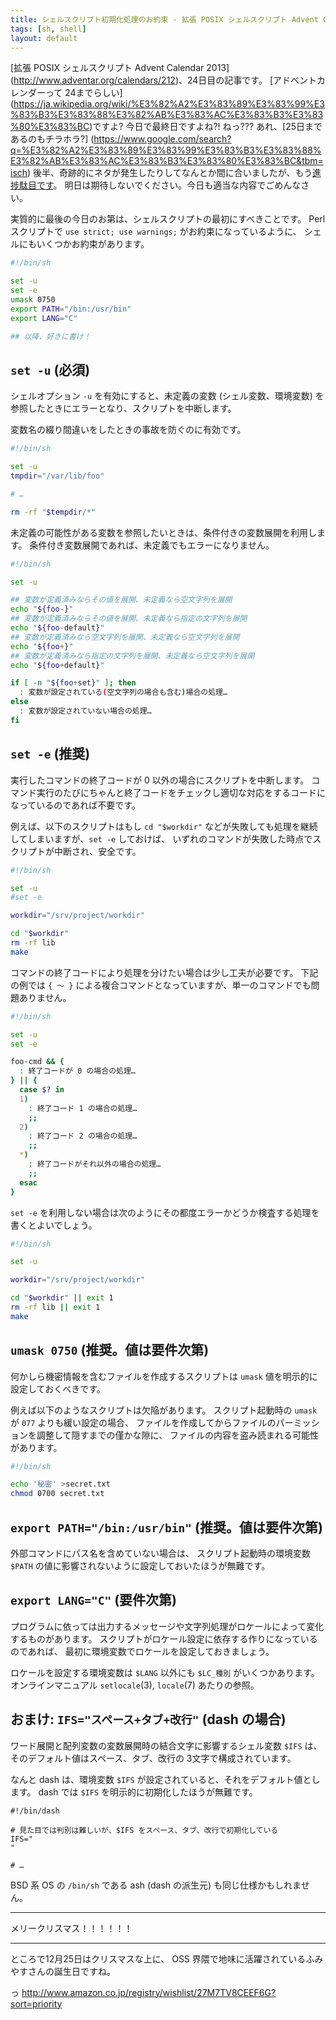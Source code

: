 ```yaml
---
title: シェルスクリプト初期化処理のお約束 - 拡張 POSIX シェルスクリプト Advent Calendar 2013
tags: [sh, shell]
layout: default
---
```


[拡張 POSIX シェルスクリプト Advent Calendar 2013]
(http://www.adventar.org/calendars/212)、24日目の記事です。
[アドベントカレンダーって 24までらしい]
(https://ja.wikipedia.org/wiki/%E3%82%A2%E3%83%89%E3%83%99%E3%83%B3%E3%83%88%E3%82%AB%E3%83%AC%E3%83%B3%E3%83%80%E3%83%BC)ですよ? 今日で最終日ですよね?! ねっ???
あれ、[25日まであるのもチラホラ?]
(https://www.google.com/search?q=%E3%82%A2%E3%83%89%E3%83%99%E3%83%B3%E3%83%88%E3%82%AB%E3%83%AC%E3%83%B3%E3%83%80%E3%83%BC&tbm=isch)
後半、奇跡的にネタが発生したりしてなんとか間に合いましたが、もう[進捗駄目です](https://www.google.com/search?q=%E9%80%B2%E6%8D%97%E3%83%80%E3%83%A1%E3%81%A7%E3%81%99&tbm=isch)。
明日は期待しないでください。今日も適当な内容でごめんなさい。

実質的に最後の今日のお第は、シェルスクリプトの最初にすべきことです。
Perl スクリプトで `use strict; use warnings;` がお約束になっているように、
シェルにもいくつかお約束があります。

``` sh
#!/bin/sh

set -u
set -e
umask 0750
export PATH="/bin:/usr/bin"
export LANG="C"

## 以降、好きに書け！
```

`set -u` (必須)
----------------------------------------------------------------------

シェルオプション `-u` を有効にすると、未定義の変数 (シェル変数、環境変数)
を参照したときにエラーとなり、スクリプトを中断します。

変数名の綴り間違いをしたときの事故を防ぐのに有効です。

``` sh
#!/bin/sh

set -u
tmpdir="/var/lib/foo"

# …

rm -rf "$tempdir/*"
```

未定義の可能性がある変数を参照したいときは、条件付きの変数展開を利用します。
条件付き変数展開であれば、未定義でもエラーになりません。

``` sh
#!/bin/sh

set -u

## 変数が定義済みならその値を展開、未定義なら空文字列を展開
echo "${foo-}"
## 変数が定義済みならその値を展開、未定義なら指定の文字列を展開
echo "${foo-default}"
## 変数が定義済みなら空文字列を展開、未定義なら空文字列を展開
echo "${foo+}"
## 変数が定義済みなら指定の文字列を展開、未定義なら空文字列を展開
echo "${foo+default}"

if [ -n "${foo+set}" ]; then
  : 変数が設定されている(空文字列の場合も含む)場合の処理…
else
  : 変数が設定されていない場合の処理…
fi
```

`set -e` (推奨)
----------------------------------------------------------------------

実行したコマンドの終了コードが 0 以外の場合にスクリプトを中断します。
コマンド実行のたびにちゃんと終了コードをチェックし適切な対応をするコードになっているのであれば不要です。

例えば、以下のスクリプトはもし `cd "$workdir"`
などが失敗しても処理を継続してしまいますが、`set -e` しておけば、
いずれのコマンドが失敗した時点でスクリプトが中断され、安全です。

``` sh
#!/bin/sh

set -u
#set -e

workdir="/srv/project/workdir"

cd "$workdir"
rm -rf lib
make
```

コマンドの終了コードにより処理を分けたい場合は少し工夫が必要です。
下記の例では `{ 〜 }`
による複合コマンドとなっていますが、単一のコマンドでも問題ありません。

``` sh
#!/bin/sh

set -u
set -e

foo-cmd && {
  : 終了コードが 0 の場合の処理…
} || {
  case $? in
  1)
    : 終了コード 1 の場合の処理…
    ;;
  2)
    : 終了コード 2 の場合の処理…
    ;;
  *)
    : 終了コードがそれ以外の場合の処理…
    ;;
  esac
}
```

`set -e` を利用しない場合は次のようにその都度エラーかどうか検査する処理を書くとよいでしょう。

``` sh
#!/bin/sh

set -u

workdir="/srv/project/workdir"

cd "$workdir" || exit 1
rm -rf lib || exit 1
make
```

`umask 0750` (推奨。値は要件次第)
----------------------------------------------------------------------

何かしら機密情報を含むファイルを作成するスクリプトは `umask`
値を明示的に設定しておくべきです。

例えば以下のようなスクリプトは欠陥があります。
スクリプト起動時の `umask` が `077` よりも緩い設定の場合、
ファイルを作成してからファイルのパーミッションを調整して隠すまでの僅かな隙に、
ファイルの内容を盗み読まれる可能性があります。

``` sh
#!/bin/sh

echo '秘密' >secret.txt
chmod 0700 secret.txt
```

`export PATH="/bin:/usr/bin"` (推奨。値は要件次第)
----------------------------------------------------------------------

外部コマンドにパス名を含めていない場合は、
スクリプト起動時の環境変数 `$PATH`
の値に影響されないように設定しておいたほうが無難です。

`export LANG="C"` (要件次第)
----------------------------------------------------------------------

プログラムに依っては出力するメッセージや文字列処理がロケールによって変化するものがあります。
スクリプトがロケール設定に依存する作りになっているのであれば、
最初に環境変数でロケールを設定しておきましょう。

ロケールを設定する環境変数は `$LANG` 以外にも `$LC_種別` がいくつかあります。
オンラインマニュアル `setlocale`(3), `locale`(7) あたりの参照。

おまけ: `IFS="スペース+タブ+改行"` (dash の場合)
----------------------------------------------------------------------

ワード展開と配列変数の変数展開時の結合文字に影響するシェル変数
`$IFS` は、そのデフォルト値はスペース、タブ、改行の 3文字で構成されています。

なんと dash は、環境変数 `$IFS`
が設定されていると、それをデフォルト値とします。
dash では `$IFS` を明示的に初期化したほうが無難です。

``` console
#!/bin/dash

# 見た目では判別は難しいが、$IFS をスペース、タブ、改行で初期化している
IFS=" 	
"

# …
```

BSD 系 OS の `/bin/sh` である ash (dash の派生元) も同じ仕様かもしれません。

* * *

メリークリスマス！！！！！！

* * *

ところで12月25日はクリスマスな上に、
OSS 界隈で地味に活躍されているふみやすさんの誕生日ですね。

っ http://www.amazon.co.jp/registry/wishlist/27M7TV8CEEF6G?sort=priority
